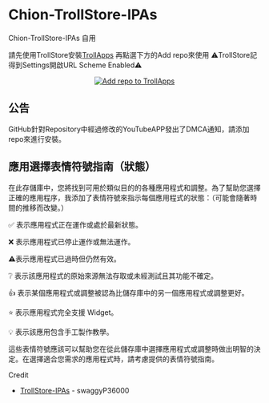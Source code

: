 # Chion-TrollStore-IPAs
Chion-TrollStore-IPAs
自用

請先使用TrollStore安裝[TrollApps](https://github.com/talkouki89/Chion-TrollStore-IPAs/releases/download/05-19-2024/TrollApps-2.3b-Hotfix3.ipa)
再點選下方的Add repo來使用
⚠️TrollStore記得到Settings開啟URL Scheme Enabled⚠️

 <p align="center">
    <a href="https://fwuf.in/#/trollapps://add?url=https://raw.githubusercontent.com/talkouki89/Chion-TrollStore-IPAs/main/apps.json">
    <img src="https://img.shields.io/badge/Add%20repo%20to%20TrollApps-%20blue?style=for-the-badge&color=B85CFD" alt="Add repo to TrollApps">
  </a>
</p>

## 公告
GitHub針對Repository中經過修改的YouTubeAPP發出了DMCA通知，請添加repo來進行安裝。

## 應用選擇表情符號指南（狀態）
在此存儲庫中，您將找到可用於類似目的的各種應用程式和調整。為了幫助您選擇正確的應用程序，我添加了表情符號來指示每個應用程式的狀態：（可能會隨著時間的推移而改變。）

✅ 表示應用程式正在運作或處於最新狀態。

❌ 表示應用程式已停止運作或無法運作。

⚠️表示應用程式已過時但仍然有效。

❔ 表示該應用程式的原始來源無法存取或未經測試且其功能不確定。

👍 表示某個應用程式或調整被認為比儲存庫中的另一個應用程式或調整更好。

⭐ 表示應用程式完全支援 Widget。

💡 表示該應用包含手工製作教學。

這些表情符號應該可以幫助您在從此儲存庫中選擇應用程式或調整時做出明智的決定。在選擇適合您需求的應用程式時，請考慮提供的表情符號指南。

Credit
* [TrollStore-IPAs](https://github.com/swaggyP36000/TrollStore-IPAs) - swaggyP36000

